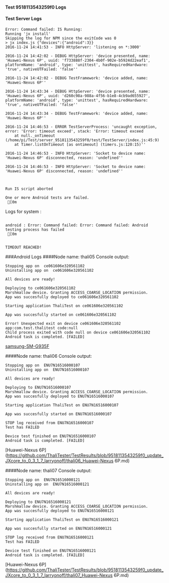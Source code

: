 #### Test 9518113543259f0 Logs

#### Test Server Logs
```
Error: Command failed: IS Running:
Running 'jx install'
Skipping the log for NPM since the exitCode was 0
> jx index.js {"devices":{"android":3}}
2016-11-24 14:41:53 - INFO HttpServer: 'listening on *:3000'

2016-11-24 14:42:02 - DEBUG HttpServer: 'device presented, name: 'Huawei-Nexus 6P', uuid: 'f733888f-2304-4b0f-902e-b5924d22eaf1', platformName: 'android', type: 'unittest', hasRequiredHardware: 'true', nativeUTFailed: 'false''

2016-11-24 14:42:02 - DEBUG TestFramework: 'device added, name: 'Huawei-Nexus 6P''

2016-11-24 14:43:34 - DEBUG HttpServer: 'device presented, name: 'Huawei-Nexus 6P', uuid: 'd260c98a-988a-4f56-b1e8-4cb9ad655927', platformName: 'android', type: 'unittest', hasRequiredHardware: 'true', nativeUTFailed: 'false''

2016-11-24 14:43:34 - DEBUG TestFramework: 'device added, name: 'Huawei-Nexus 6P''

2016-11-24 14:46:53 - ERROR TestServerProcess: 'uncaught exception, error: 'Error: timeout exceed', stack: 'Error: timeout exceed
    at null._onTimeout (/home/pi/Test/server_9518113543259f0/test/TestServer/index.js:45:9)
    at Timer.listOnTimeout [as ontimeout] (timers.js:120:15)''

2016-11-24 14:46:53 - INFO HttpServer: 'Socket to device name: 'Huawei-Nexus 6P' disconnected, reason: 'undefined''

2016-11-24 14:46:53 - INFO HttpServer: 'Socket to device name: 'Huawei-Nexus 6P' disconnected, reason: 'undefined''


 
Run IS script aborted
 
One or more Android tests are failed.
 [0m

```


Logs for system : 
```

android : Error: Command failed: Error: Command failed: Android testing process has failed
 [0m


TIMEOUT REACHED!
```
###Android Logs
####Node name: thali05
Console output:
```
Stopping app on  ce061606e320561102
Uninstalling app on  ce061606e320561102

All devices are ready!

Deploying to ce061606e320561102
Marshmallow device. Granting ACCESS_COARSE_LOCATION permission.
App was succesfully deployed to ce061606e320561102

Starting application ThaliTest on ce061606e320561102

App was succesfully started on ce061606e320561102

Error! Unexpected exit on device ce061606e320561102 app:com.test.thalitest code:null 
Child process exited with code null on device ce061606e320561102
Android task is completed. [FAILED]
```
[samsung-SM-G935F](https://github.com/ThaliTester/TestResults/blob/9518113543259f0_update_JXcore_to_0_3_1_7_larryonoff/thali05_samsung-SM-G935F.md)

####Node name: thali06
Console output:
```
Stopping app on  ENU7N16516000107
Uninstalling app on  ENU7N16516000107

All devices are ready!

Deploying to ENU7N16516000107
Marshmallow device. Granting ACCESS_COARSE_LOCATION permission.
App was succesfully deployed to ENU7N16516000107

Starting application ThaliTest on ENU7N16516000107

App was succesfully started on ENU7N16516000107

STOP log received from ENU7N16516000107
Test has FAILED

Device test finished on ENU7N16516000107 
Android task is completed. [FAILED]
```
[Huawei-Nexus 6P](https://github.com/ThaliTester/TestResults/blob/9518113543259f0_update_JXcore_to_0_3_1_7_larryonoff/thali06_Huawei-Nexus 6P.md)

####Node name: thali07
Console output:
```
Stopping app on  ENU7N16516000121
Uninstalling app on  ENU7N16516000121

All devices are ready!

Deploying to ENU7N16516000121
Marshmallow device. Granting ACCESS_COARSE_LOCATION permission.
App was succesfully deployed to ENU7N16516000121

Starting application ThaliTest on ENU7N16516000121

App was succesfully started on ENU7N16516000121

STOP log received from ENU7N16516000121
Test has FAILED

Device test finished on ENU7N16516000121 
Android task is completed. [FAILED]
```
[Huawei-Nexus 6P](https://github.com/ThaliTester/TestResults/blob/9518113543259f0_update_JXcore_to_0_3_1_7_larryonoff/thali07_Huawei-Nexus 6P.md)




